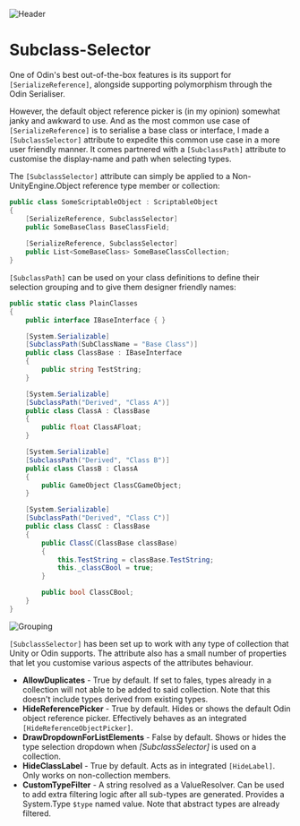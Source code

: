 ![Header](https://imagizer.imageshack.com/img922/7262/vLmyBr.jpg)

# Subclass-Selector

One of Odin's best out-of-the-box features is its support for `[SerializeReference]`, alongside supporting polymorphism through the Odin Serialiser. 

However, the default object reference picker is (in my opinion) somewhat janky and awkward to use. And as the most common use case of `[SerializeReference]` is to serialise a base class or interface, I made a `[SubclassSelector]` attribute to expedite this common use case in a more user friendly manner. It comes partnered with a `[SubclassPath]` attribute to customise the display-name and path when selecting types.

The `[SubclassSelector]` attribute can simply be applied to a Non-UnityEngine.Object reference type member or collection:
```csharp
public class SomeScriptableObject : ScriptableObject
{
    [SerializeReference, SubclassSelector]
    public SomeBaseClass BaseClassField;
	
    [SerializeReference, SubclassSelector]
    public List<SomeBaseClass> SomeBaseClassCollection;
}
```

`[SubclassPath]` can be used on your class definitions to define their selection grouping and to give them designer friendly names:
```csharp
public static class PlainClasses
{
	public interface IBaseInterface { }

	[System.Serializable]
	[SubclassPath(SubClassName = "Base Class")]
	public class ClassBase : IBaseInterface
	{
		public string TestString;
	}

	[System.Serializable]
	[SubclassPath("Derived", "Class A")]
	public class ClassA : ClassBase
	{
		public float ClassAFloat;
	}

	[System.Serializable]
	[SubclassPath("Derived", "Class B")]
	public class ClassB : ClassA
	{
		public GameObject ClassCGameObject;
	}

	[System.Serializable]
	[SubclassPath("Derived", "Class C")]
	public class ClassC : ClassBase
	{
		public ClassC(ClassBase classBase)
		{
			this.TestString = classBase.TestString;
			this._classCBool = true;
		}

		public bool ClassCBool;
	}
}
```
![Grouping](https://imagizer.imageshack.com/img922/2271/SWhjJS.jpg)

`[SubclassSelector]` has been set up to work with any type of collection that Unity or Odin supports. The attribute also has a small number of properties that let you customise various aspects of the attributes behaviour.

+ **AllowDuplicates** - True by default. If set to fales, types already in a collection will not able to be added to said collection. Note that this doesn't include types derived from existing types.
+ **HideReferencePicker** - True by default. Hides or shows the default Odin object reference picker. Effectively behaves as an integrated `[HideReferenceObjectPicker]`.
+ **DrawDropdownForListElements** - False by default. Shows or hides the type selection dropdown when *[SubclassSelector]* is used on a collection.
+ **HideClassLabel** - True by default. Acts as in integrated `[HideLabel]`. Only works on non-collection members.
+ **CustomTypeFilter** - A string resolved as a ValueResolver. Can be used to add extra filtering logic after all sub-types are generated. Provides a System.Type `$type` named value. Note that abstract types are already filtered.
